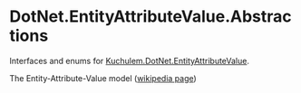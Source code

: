 # DotNet.EntityAttributeValue.Abstractions

Interfaces and enums for [Kuchulem.DotNet.EntityAttributeValue](https://github.com/Kuchulem/DotNet.EntityAttributeValue).

The Entity-Attribute-Value model ([wikipedia page](https://en.wikipedia.org/wiki/Entity%E2%80%93attribute%E2%80%93value_model)) 
